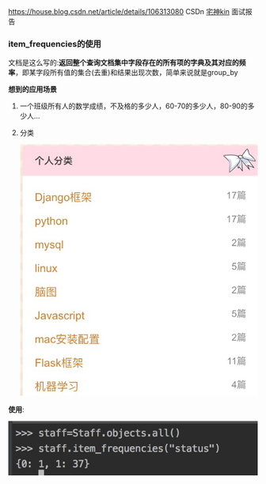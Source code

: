 https://house.blog.csdn.net/article/details/106313080    CSDn  [宅神kin](https://house.blog.csdn.net/)  面试报告

### item_frequencies的使用

文档是这么写的:**返回整个查询文档集中字段存在的所有项的字典及其对应的频率**，即某字段所有值的集合(去重)和结果出现次数，简单来说就是group_by

**想到的应用场景**

1. 一个班级所有人的数学成绩，不及格的多少人，60-70的多少人，80-90的多少人…

2. 分类

   ![img](./img/5.png)

**使用**:

![img](./img/6.png)

